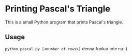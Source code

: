 # Printing Pascal's Triangle

This is a small Python program that prints Pascal's triangle.

## Usage

`python pascal.py [<number of rows>]`
 denna funkar inte nu :)
